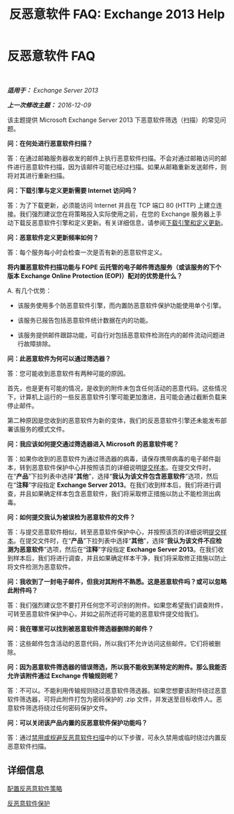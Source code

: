 ﻿---
title: '反恶意软件 FAQ: Exchange 2013 Help'
TOCTitle: 反恶意软件 FAQ
ms:assetid: e1c069e2-ed8a-4d8a-b81a-5b49b2cf24c9
ms:mtpsurl: https://technet.microsoft.com/zh-cn/library/JJ150577(v=EXCHG.150)
ms:contentKeyID: 50491826
ms.date: 01/11/2018
mtps_version: v=EXCHG.150
ms.translationtype: HT
---

# 反恶意软件 FAQ

 

_**适用于：** Exchange Server 2013_

_**上一次修改主题：** 2016-12-09_

该主题提供 Microsoft Exchange Server 2013 下恶意软件筛选（扫描）的常见问题。

**问：在何处进行恶意软件扫描？**

答：在通过邮箱服务器收发的邮件上执行恶意软件扫描。不会对通过邮箱访问的邮件进行恶意软件扫描，因为该邮件可能已经过扫描。如果从邮箱重新发送邮件，则将对其进行重新扫描。

**问：下载引擎与定义更新需要 Internet 访问吗？**

答：为了下载更新，必须能访问 Internet 并且在 TCP 端口 80 (HTTP) 上建立连接。我们强烈建议您在将策略投入实际使用之前，在您的 Exchange 服务器上手动下载反恶意软件引擎和定义更新。有关详细信息，请参阅[下载引擎和定义更新](download-engine-and-definition-updates-exchange-2013-help.md)。

**问：恶意软件定义更新频率如何？**

答：每个服务每小时会检查一次是否有新的恶意软件定义。

**将内置恶意软件扫描功能与 FOPE 云托管的电子邮件筛选服务（或该服务的下个版本 Exchange Online Protection (EOP)）配对的优势是什么？**

A. 有几个优势：

  - 该服务使用多个防恶意软件引擎，而内置防恶意软件保护功能使用单个引擎。

  - 该服务已报告包括恶意软件统计数据在内的功能。

  - 该服务提供邮件跟踪功能，可自行对包括恶意软件检测在内的邮件流动问题进行故障排除。

**问：此恶意软件为何可以通过筛选器？**

答：您可能收到恶意软件有两种可能的原因。

首先，也是更有可能的情况，是收到的附件未包含任何活动的恶意代码。这些情况下，计算机上运行的一些反恶意软件引擎可能更加激进，且可能会通过截断负载来停止邮件。

第二种原因是您收到的恶意软件为新的变体，我们的反恶意软件引擎还未能发布部署该服务的模式文件。

**问：我应该如何提交通过筛选器进入 Microsoft 的恶意软件呢？**

答：如果你收到的恶意软件为通过筛选器的病毒，请保存携带病毒的电子邮件副本，转到恶意软件保护中心并按照该页的详细说明[提交样本](https://go.microsoft.com/fwlink/?linkid=196858)。在提交文件时，在“**产品**”下拉列表中选择“**其他**”，选择“**我认为该文件包含恶意软件**”选项，然后在“**注释**”字段指定 **Exchange Server 2013**。在我们收到样本后，我们将进行调查，并且如果确定样本包含恶意软件，我们将采取修正措施以防止不能检测出病毒。

**问：如何提交我认为被误检为恶意软件的文件？**

答：与提交恶意软件相似，转至恶意软件保护中心，并按照该页的详细说明[提交样本](https://go.microsoft.com/fwlink/?linkid=196858)。在提交文件时，在“**产品**”下拉列表中选择“**其他**”，选择“**我认为该文件不应检测为恶意软件**”选项，然后在“**注释**”字段指定 **Exchange Server 2013**。在我们收到样本后，我们将进行调查，并且如果确定样本干净，我们将采取修正措施以防止将文件检测为恶意软件。

**问：我收到了一封电子邮件，但我对其附件不熟悉。这是恶意软件吗？或可以忽略此附件吗？**

答：我们强烈建议您不要打开任何您不可识别的附件。如果您希望我们调查附件，可转至恶意软件保护中心，并如之前所述将可能的恶意软件提交给我们。

**问：我在哪里可以找到被恶意软件筛选器删除的邮件？**

答：这些邮件包含活动的恶意代码，所以我们不允许访问这些邮件。它们将被删除。

**问：因为恶意软件筛选器的错误筛选，所以我不能收到某特定的附件。那么我能否允许该附件通过 Exchange 传输规则呢？**

答：不可以。不能利用传输规则绕过恶意软件筛选器。如果您想要该附件绕过恶意软件筛选器，可将此附件打包为密码保护的 .zip 文件，并发送至目标收件人。恶意软件筛选将绕过任何密码保护文件。

**问：可以关闭该产品内置的反恶意软件保护功能吗？**

答：通过[禁用或规避反恶意软件扫描](disable-or-bypass-anti-malware-scanning-exchange-2013-help.md)中的以下步骤，可永久禁用或临时绕过内置反恶意软件扫描。

## 详细信息

[配置反恶意软件策略](configure-anti-malware-policies-exchange-2013-help.md)

[反恶意软件保护](anti-malware-protection-exchange-2013-help.md)

